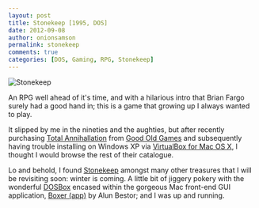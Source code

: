 ```yaml
---
layout: post
title: Stonekeep [1995, DOS]
date: 2012-09-08
author: onionsamson
permalink: stonekeep
comments: true
categories: [DOS, Gaming, RPG, Stonekeep]
---
```


![Stonekeep](http://onionsamson.files.wordpress.com/2012/09/a2ebe-1347117868863.jpg "Stonekeep")

An RPG well ahead of it's time, and with a hilarious intro that Brian
Fargo surely had a good hand in; this is a game that growing up I always
wanted to play.

It slipped by me in the nineties and the aughties, but after recently
purchasing [Total
Annihallation](http://www.gog.com/en/gamecard/total_anihilation_commander_pack)
from [Good Old Games](http://gog.com) and subsequently having trouble
installing on Windows XP via [VirtualBox for Mac OS
X](https://www.virtualbox.org/wiki/Downloads), I thought I would browse
the rest of their catalogue.

Lo and behold, I found
[Stonekeep](http://www.gog.com/en/gamecard/stonekeep) amongst many other
treasures that I will be revisiting soon: winter is coming. A little bit
of jiggery pokery with the wonderful [DOSBox](http://www.dosbox.com)
encased within the gorgeous Mac front-end GUI application, [Boxer
(app)](http://boxerapp.com) by Alun Bestor; and I was up and running.

